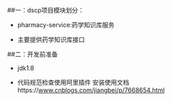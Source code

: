 ##一：dscp项目模块划分：
   
   * pharmacy-service:药学知识库服务
       
   * 主要提供药学知识库接口
   
##二：开发前准备
   
   * jdk1.8
     
   * 代码规范检查使用阿里插件
      安装使用文档https://www.cnblogs.com/jiangbei/p/7668654.html


